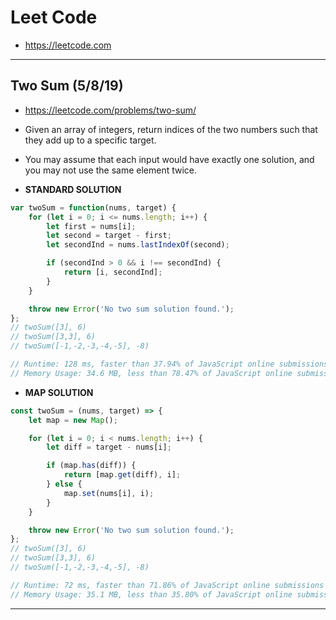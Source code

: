 # Leet Code

- https://leetcode.com

---

## Two Sum (5/8/19)

- https://leetcode.com/problems/two-sum/
- Given an array of integers, return indices of the two numbers such that they add up to a specific target.
- You may assume that each input would have exactly one solution, and you may not use the same element twice.

- **STANDARD SOLUTION**

```js
var twoSum = function(nums, target) {
	for (let i = 0; i <= nums.length; i++) {
		let first = nums[i];
		let second = target - first;
		let secondInd = nums.lastIndexOf(second);

		if (secondInd > 0 && i !== secondInd) {
			return [i, secondInd];
		}
	}

	throw new Error('No two sum solution found.');
};
// twoSum([3], 6)
// twoSum([3,3], 6)
// twoSum([-1,-2,-3,-4,-5], -8)

// Runtime: 128 ms, faster than 37.94% of JavaScript online submissions for Two Sum.
// Memory Usage: 34.6 MB, less than 78.47% of JavaScript online submissions for Two Sum.
```

- **MAP SOLUTION**

```js
const twoSum = (nums, target) => {
	let map = new Map();

	for (let i = 0; i < nums.length; i++) {
		let diff = target - nums[i];

		if (map.has(diff)) {
			return [map.get(diff), i];
		} else {
			map.set(nums[i], i);
		}
	}

	throw new Error('No two sum solution found.');
};
// twoSum([3], 6)
// twoSum([3,3], 6)
// twoSum([-1,-2,-3,-4,-5], -8)

// Runtime: 72 ms, faster than 71.86% of JavaScript online submissions for Two Sum.
// Memory Usage: 35.1 MB, less than 35.80% of JavaScript online submissions for Two Sum.
```

---
